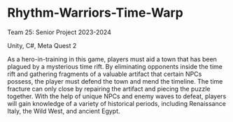 # Rhythm-Warriors-Time-Warp
Team 25: Senior Project 2023-2024

Unity, C#, Meta Quest 2

As a hero-in-training in this game, players must aid a town that has been plagued by a mysterious time rift. By eliminating opponents inside the time rift and gathering fragments of a valuable artifact that certain NPCs possess, the player must defend the town and mend the timeline. The time fracture can only close by repairing the artifact and piecing the puzzle together. With the help of unique NPCs and enemy waves to defeat, players will gain knowledge of a variety of historical periods, including Renaissance Italy, the Wild West, and ancient Egypt.
